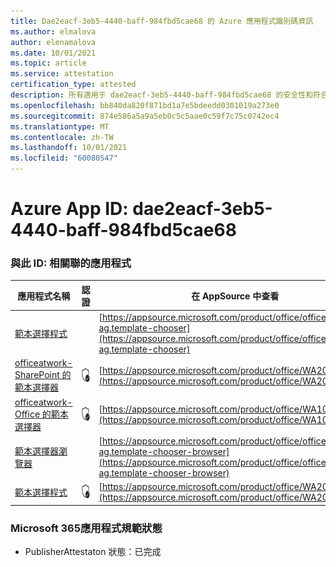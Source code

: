 ```yaml
---
title: Dae2eacf-3eb5-4440-baff-984fbd5cae68 的 Azure 應用程式識別碼資訊
ms.author: elmalova
author: elenamalova
ms.date: 10/01/2021
ms.topic: article
ms.service: attestation
certification_type: attested
description: 所有適用于 dae2eacf-3eb5-4440-baff-984fbd5cae68 的安全性和符合性資訊資訊。
ms.openlocfilehash: bb840da820f871bd1a7e5bdeedd0301019a273e0
ms.sourcegitcommit: 874e586a5a9a5eb0c5c5aae0c59f7c75c0742ec4
ms.translationtype: MT
ms.contentlocale: zh-TW
ms.lasthandoff: 10/01/2021
ms.locfileid: "60080547"
---
```

# <a name="azure-app-id-dae2eacf-3eb5-4440-baff-984fbd5cae68"></a>Azure App ID: dae2eacf-3eb5-4440-baff-984fbd5cae68


### <a name="apps-associated-with-this-id"></a>與此 ID: 相關聯的應用程式
| **應用程式名稱** | **認證** | **在 AppSource 中查看** |
|--------------|---------------|-----------------------|
| [範本選擇程式](https://docs.microsoft.com/microsoft-365-app-certification/forward/officeatwork-ag.template-chooser) |  | [https://appsource.microsoft.com/product/office/officeatwork-ag.template-chooser](https://appsource.microsoft.com/product/office/officeatwork-ag.template-chooser) |
| [officeatwork-SharePoint 的範本選擇器](https://docs.microsoft.com/microsoft-365-app-certification/forward/WA200001923) | <img alt="Certified application badge" src="../media/certified-badge.png" height="25" width="25" /> | [https://appsource.microsoft.com/product/office/WA200001923](https://appsource.microsoft.com/product/office/WA200001923) |
| [officeatwork-Office 的範本選擇器](https://docs.microsoft.com/microsoft-365-app-certification/forward/WA104380050) | <img alt="Certified application badge" src="../media/certified-badge.png" height="25" width="25" /> | [https://appsource.microsoft.com/product/office/WA104380050](https://appsource.microsoft.com/product/office/WA104380050) |
| [範本選擇器瀏覽器](https://docs.microsoft.com/microsoft-365-app-certification/forward/officeatwork-ag.template-chooser-browser) |  | [https://appsource.microsoft.com/product/office/officeatwork-ag.template-chooser-browser](https://appsource.microsoft.com/product/office/officeatwork-ag.template-chooser-browser) |
| [範本選擇程式](https://docs.microsoft.com/microsoft-365-app-certification/forward/WA200000110) | <img alt="Certified application badge" src="../media/certified-badge.png" height="25" width="25" /> | [https://appsource.microsoft.com/product/office/WA200000110](https://appsource.microsoft.com/product/office/WA200000110) |

### <a name="microsoft-365-app-compliance-status"></a>Microsoft 365應用程式規範狀態
- PublisherAttestaton 狀態：已完成
